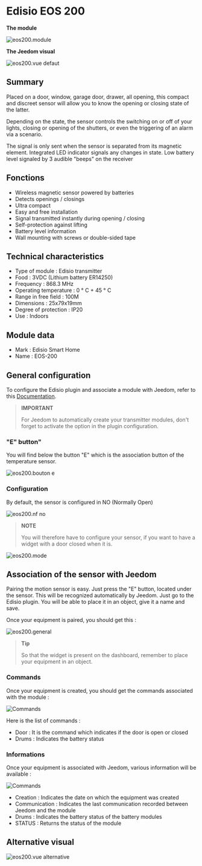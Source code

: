 # Edisio EOS 200

**The module**

![eos200.module](images/eos200/eos200.module.jpg)

**The Jeedom visual**

![eos200.vue defaut](images/eos200/eos200.vue-defaut.jpg)

## Summary

Placed on a door, window, garage door, drawer, all opening, this compact and discreet sensor will allow you to know the opening or closing state of the latter.

Depending on the state, the sensor controls the switching on or off of your lights, closing or opening of the shutters, or even the triggering of an alarm via a scenario.

The signal is only sent when the sensor is separated from its magnetic element. Integrated LED indicator signals any changes in state. Low battery level signaled by 3 audible "beeps" on the receiver

## Fonctions

-   Wireless magnetic sensor powered by batteries
-   Detects openings / closings
-   Ultra compact
-   Easy and free installation
-   Signal transmitted instantly during opening / closing
-   Self-protection against lifting
-   Battery level information
-   Wall mounting with screws or double-sided tape

## Technical characteristics

-   Type of module : Edisio transmitter
-   Food : 3VDC (Lithium battery ER14250)
-   Frequency : 868.3 MHz
-   Operating temperature : 0 ° C + 45 ° C
-   Range in free field : 100M
-   Dimensions : 25x79x19mm
-   Degree of protection : IP20
-   Use : Indoors

## Module data

-   Mark : Edisio Smart Home
-   Name : EOS-200

## General configuration

To configure the Edisio plugin and associate a module with Jeedom, refer to this [Documentation](https://doc.jeedom.com/en_US/plugins/automation%20protocol/edisio/).

> **IMPORTANT**
>
> For Jeedom to automatically create your transmitter modules, don't forget to activate the option in the plugin configuration.

### "E" button"

You will find below the button "E" which is the association button of the temperature sensor.

![eos200.bouton e](images/eos200/eos200.bouton-e.jpg)

### Configuration

By default, the sensor is configured in NO (Normally Open)

![eos200.nf no](images/eos200/eos200.nf-no.jpg)

> **NOTE**
>
> You will therefore have to configure your sensor, if you want to have a widget with a door closed when it is.

![eos200.mode](images/eos200/eos200.mode.jpg)

## Association of the sensor with Jeedom

Pairing the motion sensor is easy. Just press the "E" button, located under the sensor. This will be recognized automatically by Jeedom. Just go to the Edisio plugin. You will be able to place it in an object, give it a name and save.

Once your equipment is paired, you should get this :

![eos200.general](images/eos200/eos200.general.jpg)

> **Tip**
>
> So that the widget is present on the dashboard, remember to place your equipment in an object.

### Commands 

Once your equipment is created, you should get the commands associated with the module :

![Commands](images/eos200/eos200.commandes.jpg)

Here is the list of commands :

-   Door : It is the command which indicates if the door is open or closed
-   Drums : Indicates the battery status

### Informations

Once your equipment is associated with Jeedom, various information will be available :

![Commands](images/eos200/eos200.informations.jpg)

-   Creation : Indicates the date on which the equipment was created
-   Communication : Indicates the last communication recorded between Jeedom and the module
-   Drums : Indicates the battery status of the battery modules
-   STATUS : Returns the status of the module

## Alternative visual

![eos200.vue alternative](images/eos200/eos200.vue-alternative.jpg)
